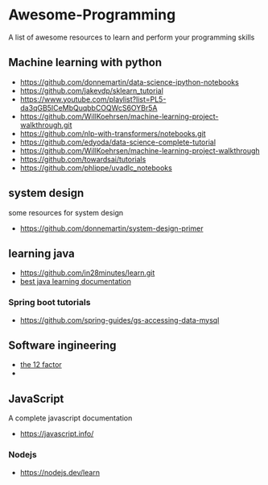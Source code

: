 # Awesome-Programming
A list of awesome resources to learn and perform your programming skills

## Machine learning with python
- https://github.com/donnemartin/data-science-ipython-notebooks
- https://github.com/jakevdp/sklearn_tutorial
- https://www.youtube.com/playlist?list=PL5-da3qGB5ICeMbQuqbbCOQWcS6OYBr5A
- https://github.com/WillKoehrsen/machine-learning-project-walkthrough.git
- https://github.com/nlp-with-transformers/notebooks.git
- https://github.com/edyoda/data-science-complete-tutorial
- https://github.com/WillKoehrsen/machine-learning-project-walkthrough
- https://github.com/towardsai/tutorials
- https://github.com/phlippe/uvadlc_notebooks

## system design
some resources for system design
- https://github.com/donnemartin/system-design-primer
## learning java
- https://github.com/in28minutes/learn.git
- [best java learning documentation](https://dev.java)
### Spring boot tutorials
- https://github.com/spring-guides/gs-accessing-data-mysql
## Software ingineering
- [the 12 factor](https://12factor.net/)
-

## JavaScript
A complete javascript documentation
- https://javascript.info/

### Nodejs
- https://nodejs.dev/learn

